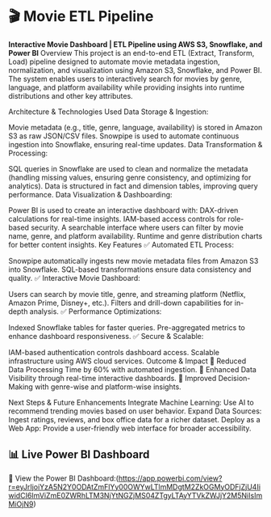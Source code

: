 # 🎬 Movie ETL Pipeline

**Interactive Movie Dashboard | ETL Pipeline using AWS S3, Snowflake, and Power BI**
Overview
This project is an end-to-end ETL (Extract, Transform, Load) pipeline designed to automate movie metadata ingestion, normalization, and visualization using Amazon S3, Snowflake, and Power BI. The system enables users to interactively search for movies by genre, language, and platform availability while providing insights into runtime distributions and other key attributes.

Architecture & Technologies Used
Data Storage & Ingestion:

Movie metadata (e.g., title, genre, language, availability) is stored in Amazon S3 as raw JSON/CSV files.
Snowpipe is used to automate continuous ingestion into Snowflake, ensuring real-time updates.
Data Transformation & Processing:

SQL queries in Snowflake are used to clean and normalize the metadata (handling missing values, ensuring genre consistency, and optimizing for analytics).
Data is structured in fact and dimension tables, improving query performance.
Data Visualization & Dashboarding:

Power BI is used to create an interactive dashboard with:
DAX-driven calculations for real-time insights.
IAM-based access controls for role-based security.
A searchable interface where users can filter by movie name, genre, and platform availability.
Runtime and genre distribution charts for better content insights.
Key Features
✅ Automated ETL Process:

Snowpipe automatically ingests new movie metadata files from Amazon S3 into Snowflake.
SQL-based transformations ensure data consistency and quality.
✅ Interactive Movie Dashboard:

Users can search by movie title, genre, and streaming platform (Netflix, Amazon Prime, Disney+, etc.).
Filters and drill-down capabilities for in-depth analysis.
✅ Performance Optimizations:

Indexed Snowflake tables for faster queries.
Pre-aggregated metrics to enhance dashboard responsiveness.
✅ Secure & Scalable:

IAM-based authentication controls dashboard access.
Scalable infrastructure using AWS cloud services.
Outcome & Impact
🎯 Reduced Data Processing Time by 60% with automated ingestion.
🎯 Enhanced Data Visibility through real-time interactive dashboards.
🎯 Improved Decision-Making with genre-wise and platform-wise insights.

Next Steps & Future Enhancements
Integrate Machine Learning: Use AI to recommend trending movies based on user behavior.
Expand Data Sources: Ingest ratings, reviews, and box office data for a richer dataset.
Deploy as a Web App: Provide a user-friendly web interface for broader accessibility.


## 📊 Live Power BI Dashboard

🔗 View the Power BI
Dashboard:(https://app.powerbi.com/view?r=eyJrIjoiYzA5N2Y0ODAtZmFlYy00OWYwLTlmMDgtM2ZkOGMyODFjZjU4IiwidCI6ImViZmE0ZWRhLTM3NjYtNGZjMS04ZTgyLTAyYTVkZWJjY2M5NiIsImMiOjN9)  


